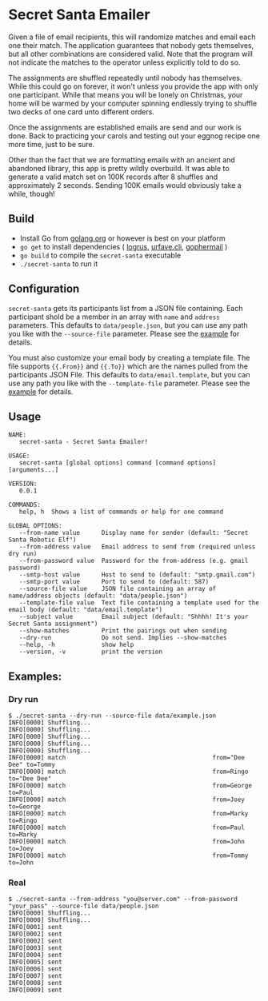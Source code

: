 # Secret Santa Emailer

Given a file of email recipients, this will randomize matches and email each
one their match. The application guarantees that nobody gets themselves, but
all other combinations are considered valid. Note that the program will not
indicate the matches to the operator unless explicitly told to do so.

The assignments are shuffled repeatedly until nobody has themselves. While this
could go on forever, it won't unless you provide the app with only one
participant. While that means you will be lonely on Christmas, your home will
be warmed by your computer spinning endlessly trying to shuffle two decks of
one card unto different orders.

Once the assignments are established emails are send and our work is done. Back
to practicing your carols and testing out your eggnog recipe one more time, just
to be sure.

Other than the fact that we are formatting emails with an ancient and abandoned
library, this app is pretty wildly overbuild. It was able to generate a valid
match set on 100K records after 8 shuffles and approximately 2 seconds. Sending
100K emails would obviously take a while, though!

## Build
* Install Go from [golang.org](https://golang.org/dl/) or however is best on
your platform
* `go get` to install dependencies (
  [logrus](https://github.com/sirupsen/logrus),
  [urfave.cli](https://github.com/urfave/cli),
  [gophermail](https://github.com/jpoehls/gophermail) )
* `go build` to compile the `secret-santa` executable
* `./secret-santa` to run it

## Configuration
`secret-santa` gets its participants list from a JSON file containing. Each
participant shold be a member in an array with `name` and `address` parameters.
This defaults to `data/people.json`, but you can use any path you like with the
 `--source-file` parameter. Please see the [example](data/example.json) for
 details. 

 You must also customize your email body by creating a template file. The file supports `{{.From}}` and `{{.To}}` which are the names pulled from the participants JSON File. This defaults to `data/email.template`, but you can use any path you like with the
 `--template-file` parameter. Please see the [example](data/example.template) for
 details. 


## Usage
```
NAME:
   secret-santa - Secret Santa Emailer!

USAGE:
   secret-santa [global options] command [command options] [arguments...]

VERSION:
   0.0.1

COMMANDS:
   help, h  Shows a list of commands or help for one command

GLOBAL OPTIONS:
   --from-name value      Display name for sender (default: "Secret Santa Robotic Elf")
   --from-address value   Email address to send from (required unless dry run)
   --from-password value  Password for the from-address (e.g. gmail password)
   --smtp-host value      Host to send to (default: "smtp.gmail.com")
   --smtp-port value      Port to send to (default: 587)
   --source-file value    JSON file containing an array of name/address objects (default: "data/people.json")
   --template-file value  Text file containing a template used for the email body (default: "data/email.template")
   --subject value        Email subject (default: "Shhhh! It's your Secret Santa assignment")
   --show-matches         Print the pairings out when sending
   --dry-run              Do not send. Implies --show-matches
   --help, -h             show help
   --version, -v          print the version

```

## Examples:

### Dry run
```
$ ./secret-santa --dry-run --source-file data/example.json
INFO[0000] Shuffling...
INFO[0000] Shuffling...
INFO[0000] Shuffling...
INFO[0000] Shuffling...
INFO[0000] Shuffling...
INFO[0000] match                                         from="Dee Dee" to=Tommy
INFO[0000] match                                         from=Ringo to="Dee Dee"
INFO[0000] match                                         from=George to=Paul
INFO[0000] match                                         from=Joey to=George
INFO[0000] match                                         from=Marky to=Ringo
INFO[0000] match                                         from=Paul to=Marky
INFO[0000] match                                         from=John to=Joey
INFO[0000] match                                         from=Tommy to=John
```

### Real
```
$ ./secret-santa --from-address "you@server.com" --from-password "your_pass" --source-file data/people.json
INFO[0000] Shuffling...
INFO[0000] Shuffling...
INFO[0001] sent
INFO[0002] sent
INFO[0002] sent
INFO[0003] sent
INFO[0004] sent
INFO[0005] sent
INFO[0006] sent
INFO[0007] sent
INFO[0008] sent
INFO[0009] sent
```
